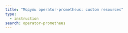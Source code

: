 ```yaml
---
title: "Модуль operator-prometheus: custom resources"
type:
  - instruction
search: operator-prometheus
---
```


<!-- SCHEMA -->
